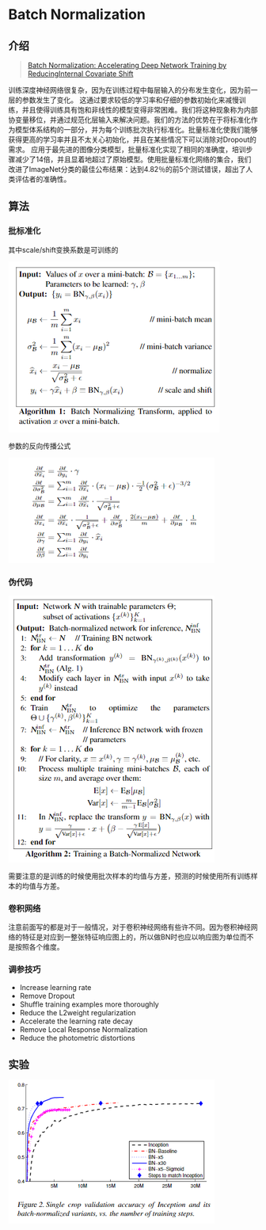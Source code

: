 # Batch Normalization

## 介绍

> [Batch Normalization: Accelerating Deep Network Training by ReducingInternal Covariate Shift](https://arxiv.org/abs/1502.03167)

训练深度神经网络很复杂，因为在训练过程中每层输入的分布发生变化，因为前一层的参数发生了变化。 这通过要求较低的学习率和仔细的参数初始化来减慢训练，并且使得训练具有饱和非线性的模型变得非常困难。我们将这种现象称为内部协变量移位，并通过规范化层输入来解决问题。我们的方法的优势在于将标准化作为模型体系结构的一部分，并为每个训练批次执行标准化。批量标准化使我们能够获得更高的学习率并且不太关心初始化，并且在某些情况下可以消除对Dropout的需求。 应用于最先进的图像分类模型，批量标准化实现了相同的准确度，培训步骤减少了14倍，并且显着地超过了原始模型。使用批量标准化网络的集合，我们改进了ImageNet分类的最佳公布结果：达到4.82％的前5个测试错误，超出了人类评估者的准确性。

## 算法

### 批标准化

其中scale/shift变换系数是可训练的

![](../../.gitbook/assets/image%20%2849%29.png)

参数的反向传播公式

![](../../.gitbook/assets/image%20%2868%29.png)

### 伪代码

![](../../.gitbook/assets/image%20%2871%29.png)

需要注意的是训练的时候使用批次样本的均值与方差，预测的时候使用所有训练样本的均值与方差。

### 卷积网络

注意前面写的都是对于一般情况，对于卷积神经网络有些许不同。因为卷积神经网络的特征是对应到一整张特征响应图上的，所以做BN时也应以响应图为单位而不是按照各个维度。

### 调参技巧

* Increase learning rate
* Remove Dropout
* Shuffle training examples more thoroughly
* Reduce the L2weight regularization
* Accelerate the learning rate decay
* Remove Local Response Normalization
* Reduce the photometric distortions

## 实验

![](../../.gitbook/assets/image%20%2875%29.png)



